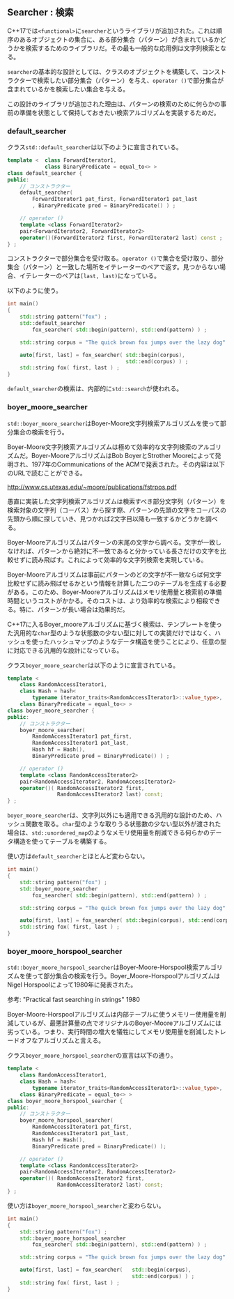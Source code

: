 ## Searcher : 検索

C++17では`<functional>`に`searcher`というライブラリが追加された。これは順序のあるオブジェクトの集合に、ある部分集合（パターン）が含まれているかどうかを検索するためのライブラリだ。その最も一般的な応用例は文字列検索となる。

`searcher`の基本的な設計としては、クラスのオブジェクトを構築して、コンストラクターで検索したい部分集合（パターン）を与え、`operator ()`で部分集合が含まれているかを検索したい集合を与える。

この設計のライブラリが追加された理由は、パターンの検索のために何らかの事前の準備を状態として保持しておきたい検索アルゴリズムを実装するためだ。

### default_searcher

クラス`std::default_searcher`は以下のように宣言されている。

~~~c++
template <  class ForwardIterator1,
            class BinaryPredicate = equal_to<> >
class default_searcher {
public:
    // コンストラクター
    default_searcher( 
        ForwardIterator1 pat_first, ForwardIterator1 pat_last
        , BinaryPredicate pred = BinaryPredicate() ) ;

    // operator ()
    template <class ForwardIterator2>
    pair<ForwardIterator2, ForwardIterator2>
    operator()(ForwardIterator2 first, ForwardIterator2 last) const ;
} ;
~~~

コンストラクターで部分集合を受け取る。`operator ()`で集合を受け取り、部分集合（パターン）と一致した場所をイテレーターのペアで返す。見つからない場合、イテレーターのペアは`[last, last)`になっている。

以下のように使う。

~~~c++
int main()
{
    std::string pattern("fox") ;
    std::default_searcher
        fox_searcher( std::begin(pattern), std::end(pattern) ) ;

    std::string corpus = "The quick brown fox jumps over the lazy dog" ;

    auto[first, last] = fox_searcher( std::begin(corpus),
                                      std::end(corpus) ) ;
    std::string fox( first, last ) ;
}
~~~

`default_searcher`の検索は、内部的に`std::search`が使われる。

### boyer_moore_searcher

`std::boyer_moore_searcher`はBoyer-Moore文字列検索アルゴリズムを使って部分集合の検索を行う。

Boyer-Moore文字列検索アルゴリズムは極めて効率的な文字列検索のアルゴリズムだ。Boyer-MooreアルゴリズムはBob BoyerとStrother Mooreによって発明され、1977年のCommunications of the ACMで発表された。その内容は以下のURLで読むことができる。

<http://www.cs.utexas.edu/~moore/publications/fstrpos.pdf>

愚直に実装した文字列検索アルゴリズムは検索すべき部分文字列（パターン）を検索対象の文字列（コーパス）から探す際、パターンの先頭の文字をコーパスの先頭から順に探していき、見つかれば2文字目以降も一致するかどうかを調べる。

Boyer-Mooreアルゴリズムはパターンの末尾の文字から調べる。文字が一致しなければ、パターンから絶対に不一致であると分かっている長さだけの文字を比較せずに読み飛ばす。これによって効率的な文字列検索を実現している。

Boyer-Mooreアルゴリズムは事前にパターンのどの文字が不一致ならば何文字比較せずに読み飛ばせるかという情報を計算した二つのテーブルを生成する必要がある。このため、Boyer-Mooreアルゴリズムはメモリ使用量と検索前の準備時間というコストがかかる。そのコストは、より効率的な検索により相殺できる。特に、パターンが長い場合は効果的だ。

C++17に入るBoyer_mooreアルゴリズムに基づく検索は、テンプレートを使った汎用的な`char`型のような状態数の少ない型に対しての実装だけではなく、ハッシュを使ったハッシュマップのようなデータ構造を使うことにより、任意の型に対応できる汎用的な設計になっている。

クラス`boyer_moore_searcher`は以下のように宣言されている。

~~~c++
template <
    class RandomAccessIterator1,
    class Hash = hash<
        typename iterator_traits<RandomAccessIterator1>::value_type>,
    class BinaryPredicate = equal_to<> >
class boyer_moore_searcher {
public:
    // コンストラクター
    boyer_moore_searcher(
        RandomAccessIterator1 pat_first,
        RandomAccessIterator1 pat_last,
        Hash hf = Hash(),
        BinaryPredicate pred = BinaryPredicate() ) ;

    // operator ()
    template <class RandomAccessIterator2>
    pair<RandomAccessIterator2, RandomAccessIterator2>
    operator()( RandomAccessIterator2 first,
                RandomAccessIterator2 last) const;
} ;
~~~

`boyer_moore_searcher`は、文字列以外にも適用できる汎用的な設計のため、ハッシュ関数を取る。`char`型のような取りうる状態数の少ない型以外が渡された場合は、`std::unordered_map`のようなメモリ使用量を削減できる何らかのデータ構造を使ってテーブルを構築する。

使い方は`default_searcher`とほとんど変わらない。


~~~c++
int main()
{
    std::string pattern("fox") ;
    std::boyer_moore_searcher
        fox_searcher( std::begin(pattern), std::end(pattern) ) ;

    std::string corpus = "The quick brown fox jumps over the lazy dog" ;

    auto[first, last] = fox_searcher( std::begin(corpus), std::end(corpus) ) ;
    std::string fox( first, last ) ;
}
~~~


### boyer_moore_horspool_searcher

`std::boyer_moore_horspool_searcher`はBoyer-Moore-Horspool検索アルゴリズムを使って部分集合の検索を行う。Boyer_Moore-HorspoolアルゴリズムはNigel Horspoolによって1980年に発表された。

参考: "Practical fast searching in strings" 1980

Boyer-Moore-Horspoolアルゴリズムは内部テーブルに使うメモリー使用量を削減しているが、最悪計算量の点でオリジナルのBoyer-Mooreアルゴリズムには劣っている。つまり、実行時間の増大を犠牲にしてメモリ使用量を削減したトレードオフなアルゴリズムと言える。

クラス`boyer_moore_horspool_searcher`の宣言は以下の通り。

~~~c++
template <
    class RandomAccessIterator1,
    class Hash = hash<
        typename iterator_traits<RandomAccessIterator1>::value_type>,
    class BinaryPredicate = equal_to<> >
class boyer_moore_horspool_searcher {
public:
    // コンストラクター
    boyer_moore_horspool_searcher(
        RandomAccessIterator1 pat_first,
        RandomAccessIterator1 pat_last,
        Hash hf = Hash(),
        BinaryPredicate pred = BinaryPredicate() );

    // operator () 
    template <class RandomAccessIterator2>
    pair<RandomAccessIterator2, RandomAccessIterator2>
    operator()( RandomAccessIterator2 first,
                RandomAccessIterator2 last) const;
} ;
~~~

使い方は`boyer_moore_horspool_searcher`と変わらない。




~~~c++
int main()
{
    std::string pattern("fox") ;
    std::boyer_moore_horspool_searcher
        fox_searcher( std::begin(pattern), std::end(pattern) ) ;

    std::string corpus = "The quick brown fox jumps over the lazy dog" ;

    auto[first, last] = fox_searcher(   std::begin(corpus),
                                        std::end(corpus) ) ;
    std::string fox( first, last ) ;
}
~~~
